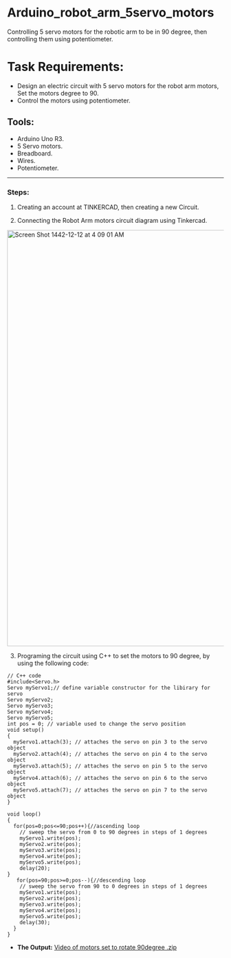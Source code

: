 # Arduino_robot_arm_5servo_motors
Controlling 5 servo motors for the robotic arm to be in 90 degree, then controlling  them using potentiometer.
# Task Requirements:
- Design an electric circuit with 5 servo motors for the robot arm motors, Set the motors degree to 90.
- Control the motors using potentiometer.

## **Tools:**
- Arduino Uno R3.
- 5 Servo motors.
- Breadboard.
- Wires.
- Potentiometer.

--- 

### **Steps:**
1. Creating an account at TINKERCAD, then creating a new Circuit.

2. Connecting the Robot Arm motors circuit diagram using Tinkercad.

<img width="968" alt="Screen Shot 1442-12-12 at 4 09 01 AM" src="https://user-images.githubusercontent.com/86277104/126581523-9c752b2e-2496-48c4-a809-541e24d8b2a9.png">

3. Programing the circuit using C++ to set the motors to 90 degree, by using the following code:
```
// C++ code
#include<Servo.h>
Servo myServo1;// define variable constructor for the libirary for servo
Servo myServo2;
Servo myServo3;
Servo myServo4;
Servo myServo5;
int pos = 0; // variable used to change the servo position
void setup()
{
  myServo1.attach(3); // attaches the servo on pin 3 to the servo object
  myServo2.attach(4); // attaches the servo on pin 4 to the servo object
  myServo3.attach(5); // attaches the servo on pin 5 to the servo object
  myServo4.attach(6); // attaches the servo on pin 6 to the servo object
  myServo5.attach(7); // attaches the servo on pin 7 to the servo object
}

void loop()
{
  for(pos=0;pos<=90;pos++){//ascending loop
    // sweep the servo from 0 to 90 degrees in steps of 1 degrees
    myServo1.write(pos);
    myServo2.write(pos);
    myServo3.write(pos);
    myServo4.write(pos);
    myServo5.write(pos);
    delay(20);
}
   for(pos=90;pos>=0;pos--){//descending loop
    // sweep the servo from 90 to 0 degrees in steps of 1 degrees
    myServo1.write(pos);
    myServo2.write(pos);
    myServo3.write(pos);
    myServo4.write(pos);
    myServo5.write(pos);
    delay(30);
  }
}
```
- **The Output:** 
[Video of  motors set to rotate 90degree .zip](https://github.com/ReemAlsamary/Arduino_robot_arm_5servo_motors/files/6865540/Video.of.motors.set.to.rotate.90degree.zip)


